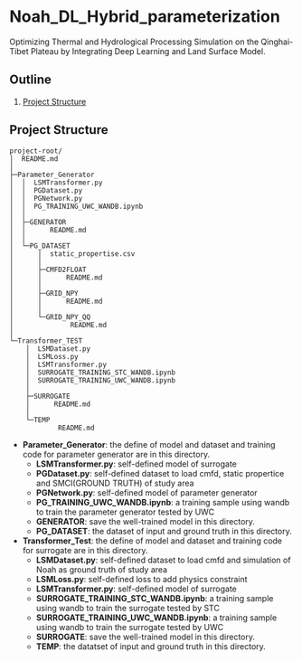 # Noah_DL_Hybrid_parameterization
Optimizing Thermal and Hydrological Processing Simulation on the Qinghai-Tibet Plateau by Integrating Deep Learning and Land Surface Model.

## Outline

1. [Project Structure](#project-structure)

## Project Structure

```plaintext
project-root/
│  README.md
│  
├─Parameter_Generator
│  │  LSMTransformer.py
│  │  PGDataset.py
│  │  PGNetwork.py
│  │  PG_TRAINING_UWC_WANDB.ipynb
│  │  
│  ├─GENERATOR
│  │      README.md
│  │      
│  └─PG_DATASET
│      │  static_propertise.csv
│      │  
│      ├─CMFD2FLOAT
│      │      README.md
│      │      
│      ├─GRID_NPY
│      │      README.md
│      │      
│      └─GRID_NPY_QQ
│              README.md
│              
└─Transformer_TEST
    │  LSMDataset.py
    │  LSMLoss.py
    │  LSMTransformer.py
    │  SURROGATE_TRAINING_STC_WANDB.ipynb
    │  SURROGATE_TRAINING_UWC_WANDB.ipynb
    │  
    ├─SURROGATE
    │      README.md
    │      
    └─TEMP
            README.md
```
- **Parameter_Generator**: the define of model and dataset and training code for parameter generator are in this directory. 
    - **LSMTransformer.py**: self-defined model of surrogate
    - **PGDataset.py**: self-defined dataset to load cmfd, static propertice and SMCI(GROUND TRUTH) of study area
    - **PGNetwork.py**: self-defined model of parameter generator
    - **PG_TRAINING_UWC_WANDB.ipynb**: a training sample using wandb to train the parameter generator tested by UWC
    - **GENERATOR**: save the well-trained model in this directory.
    - **PG_DATASET**: the dataset of input and ground truth in this directory.
- **Transformer_Test**: the define of model and dataset and training code for surrogate are in this directory.
    - **LSMDataset.py**: self-defined dataset to load cmfd and simulation of Noah as ground truth of study area
    - **LSMLoss.py**: self-defined loss to add physics constraint
    - **LSMTransformer.py**: self-defined model of surrogate
    - **SURROGATE_TRAINING_STC_WANDB.ipynb**: a training sample using wandb to train the surrogate tested by STC
    - **SURROGATE_TRAINING_UWC_WANDB.ipynb**: a training sample using wandb to train the surrogate tested by UWC
    - **SURROGATE**: save the well-trained model in this directory.
    - **TEMP**: the datatset of input and ground truth in this directory.



















